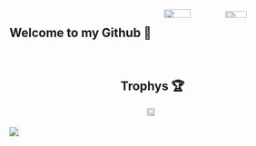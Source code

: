 
<div style="display: flex; flex-wrap: wrap; justify-content: space-between;">
  <h2>Welcome to my Github 👋</h2>
  <div style="width: 46%;">
    <img width="45%" src="https://github-readme-stats.vercel.app/api?username=SecHex&show_icons=true&theme=dark" />
    <img width="40%" src="https://github-readme-stats.vercel.app/api/top-langs/?username=SecHex&layout=compact&theme=dark" />
  </div>
</div>

<div style="display: flex; justify-content: center; margin-top: 20px;">
  <h2>Trophys 🏆</h2>
</div>
<div style="display: flex; justify-content: center;">
  <a href="https://github.com/ryo-ma/github-profile-trophy">
    <img width="85%" src="https://github-profile-trophy.vercel.app/?username=SecHex&no-bg=true&theme=gitdimmed" />
  </a>
</div>

![](https://komarev.com/ghpvc/?username=SecHex&color=grey)





